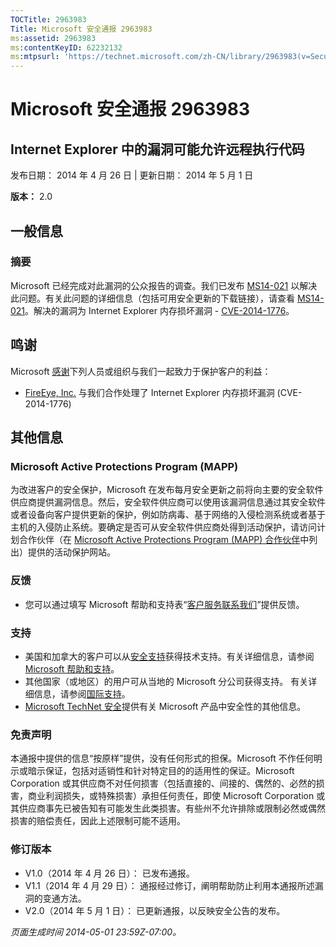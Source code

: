 ```yaml
---
TOCTitle: 2963983
Title: Microsoft 安全通报 2963983
ms:assetid: 2963983
ms:contentKeyID: 62232132
ms:mtpsurl: 'https://technet.microsoft.com/zh-CN/library/2963983(v=Security.10)'
---
```


Microsoft 安全通报 2963983
==========================

Internet Explorer 中的漏洞可能允许远程执行代码
----------------------------------------------

发布日期： 2014 年 4 月 26 日 | 更新日期： 2014 年 5 月 1 日

**版本：** 2.0

一般信息
--------

### 摘要

Microsoft 已经完成对此漏洞的公众报告的调查。我们已发布 [MS14-021](http://go.microsoft.com/fwlink/?linkid=397669) 以解决此问题。有关此问题的详细信息（包括可用安全更新的下载链接），请查看 [MS14-021](http://go.microsoft.com/fwlink/?linkid=397669)。解决的漏洞为 Internet Explorer 内存损坏漏洞 - [CVE-2014-1776](http://www.cve.mitre.org/cgi-bin/cvename.cgi?name=cve-2014-1776)。

鸣谢
----

<span id="sectionToggle0"></span>
Microsoft [感谢](http://go.microsoft.com/fwlink/?linkid=21127)下列人员或组织与我们一起致力于保护客户的利益：

-   [FireEye, Inc.](http://www2.fireeye.com/) 与我们合作处理了 Internet Explorer 内存损坏漏洞 (CVE-2014-1776)

其他信息
--------

<span id="sectionToggle1"></span>
### Microsoft Active Protections Program (MAPP)

为改进客户的安全保护，Microsoft 在发布每月安全更新之前将向主要的安全软件供应商提供漏洞信息。然后，安全软件供应商可以使用该漏洞信息通过其安全软件或者设备向客户提供更新的保护，例如防病毒、基于网络的入侵检测系统或者基于主机的入侵防止系统。要确定是否可从安全软件供应商处得到活动保护，请访问计划合作伙伴（在 [Microsoft Active Protections Program (MAPP) 合作伙伴](http://go.microsoft.com/fwlink/?linkid=215201)中列出）提供的活动保护网站。

### 反馈

-   您可以通过填写 Microsoft 帮助和支持表“[客户服务联系我们](http://support.microsoft.com/kb/?scid=sw;en;1257&showpage=1&ws=technet&sd=tech)”提供反馈。

### 支持

-   美国和加拿大的客户可以从[安全支持](http://go.microsoft.com/fwlink/?linkid=21131)获得技术支持。有关详细信息，请参阅[Microsoft 帮助和支持](http://support.microsoft.com/)。
-   其他国家（或地区）的用户可从当地的 Microsoft 分公司获得支持。 有关详细信息，请参阅[国际支持](http://go.microsoft.com/fwlink/?linkid=21155)。
-   [Microsoft TechNet 安全](http://go.microsoft.com/fwlink/?linkid=21132)提供有关 Microsoft 产品中安全性的其他信息。

### 免责声明

本通报中提供的信息“按原样”提供，没有任何形式的担保。Microsoft 不作任何明示或暗示保证，包括对适销性和针对特定目的的适用性的保证。Microsoft Corporation 或其供应商不对任何损害（包括直接的、间接的、偶然的、必然的损害，商业利润损失，或特殊损害）承担任何责任，即使 Microsoft Corporation 或其供应商事先已被告知有可能发生此类损害。有些州不允许排除或限制必然或偶然损害的赔偿责任，因此上述限制可能不适用。

### 修订版本

-   V1.0（2014 年 4 月 26 日）： 已发布通报。
-   V1.1（2014 年 4 月 29 日）： 通报经过修订，阐明帮助防止利用本通报所述漏洞的变通方法。
-   V2.0（2014 年 5 月 1 日）： 已更新通报，以反映安全公告的发布。

*页面生成时间 2014-05-01 23:59Z-07:00。*
